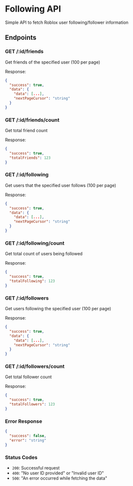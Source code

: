 # Following API

Simple API to fetch Roblox user following/follower information

## Endpoints

### GET /:id/friends

Get friends of the specified user (100 per page)

Response:

```json
{
  "success": true,
  "data": {
    "data": [...],
    "nextPageCursor": "string"
  }
}
```

### GET /:id/friends/count

Get total friend count

Response:

```json
{
  "success": true,
  "totalFriends": 123
}
```

### GET /:id/following

Get users that the specified user follows (100 per page)

Response:

```json
{
  "success": true,
  "data": {
    "data": [...],
    "nextPageCursor": "string"
  }
}
```

### GET /:id/following/count

Get total count of users being followed

Response:

```json
{
  "success": true,
  "totalFollowing": 123
}
```

### GET /:id/followers

Get users following the specified user (100 per page)

Response:

```json
{
  "success": true,
  "data": {
    "data": [...],
    "nextPageCursor": "string"
  }
}
```

### GET /:id/followers/count

Get total follower count

Response:

```json
{
  "success": true,
  "totalFollowers": 123
}
```

### Error Response

```json
{
  "success": false,
  "error": "string"
}
```

### Status Codes

- `200`: Successful request
- `400`: "No user ID provided" or "Invalid user ID"
- `500`: "An error occurred while fetching the data"
